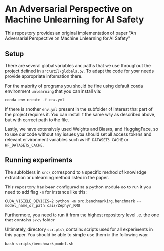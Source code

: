 # An Adversarial Perspective on Machine Unlearning for AI Safety
This repository provides an original implementation of paper "An Adversarial Perspective on Machine Unlearning for AI Safety"

## Setup
There are several global variables and paths that we use throughout the project defined in `src\util\globals.py`. To adapt the code for your needs provide appropriate information there.

For the majority of programs you should be fine using default conda environment `unlearning` that you can install via:
```
conda env create -f env.yml
```

If there is another `env.yml` present in the subfolder of interest that part of the project requires it. You can install it the same way as described above, but with correct path to the file.

Lastly, we have extensively used Weights and Biases, and HuggingFace, so to use our code without any issues you should set all access tokens and relevant environment variables such as `HF_DATASETS_CACHE` or `HF_DATASETS_CACHE`.

## Running experiments
The subfolders in `src\` correspond to a specific method of knowledge extraction or unlearning method listed in the paper. 

This repository has been configured as a python module so to run it you need to add flag `-m` for instance like this:
```
CUDA_VISIBLE_DEVICES=2 python -m src.benchmarking.benchmark --model_name_or_path cais/Zephyr_RMU
```
Furthermore, you need to run it from the highest repository level i.e. the one that contains `src\` folder.

Ultimately, directory `scripts\` contains scripts used for all experiments in this paper. You should be able to simple use them in the following way:
```
bash scripts/benchmark_model.sh
```


